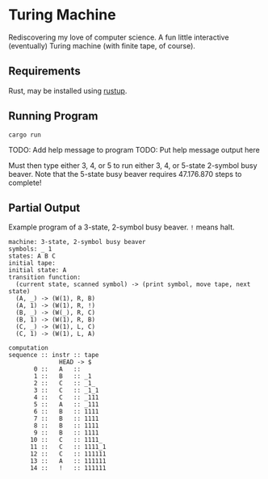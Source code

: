 # Turing Machine

Rediscovering my love of computer science.
A fun little interactive (eventually) Turing machine (with finite tape, of course).

## Requirements

Rust, may be installed using [rustup](https://www.rust-lang.org/tools/install).

## Running Program

`cargo run`

TODO: Add help message to program
TODO: Put help message output here

Must then type either 3, 4, or 5 to run either 3, 4, or 5-state 2-symbol busy beaver.
Note that the 5-state busy beaver requires 47.176.870 steps to complete!

## Partial Output

Example program of a 3-state, 2-symbol busy beaver.
`!` means halt.

```
machine: 3-state, 2-symbol busy beaver
symbols: _ 1
states: A B C
initial tape:
initial state: A
transition function:
  (current state, scanned symbol) -> (print symbol, move tape, next state)
  (A, _) -> (W(1), R, B)
  (A, 1) -> (W(1), R, !)
  (B, _) -> (W(_), R, C)
  (B, 1) -> (W(1), R, B)
  (C, _) -> (W(1), L, C)
  (C, 1) -> (W(1), L, A)

computation
sequence :: instr :: tape
              HEAD -> $
       0 ::   A   ::
       1 ::   B   :: _1
       2 ::   C   :: _1_
       3 ::   C   :: _1_1
       4 ::   C   :: _111
       5 ::   A   :: _111
       6 ::   B   :: 1111
       7 ::   B   :: 1111
       8 ::   B   :: 1111
       9 ::   B   :: 1111
      10 ::   C   :: 1111_
      11 ::   C   :: 1111_1
      12 ::   C   :: 111111
      13 ::   A   :: 111111
      14 ::   !   :: 111111
```
